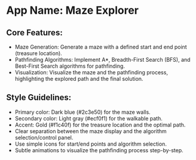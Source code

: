 # **App Name**: Maze Explorer

## Core Features:

- Maze Generation: Generate a maze with a defined start and end point (treasure location).
- Pathfinding Algorithms: Implement A*, Breadth-First Search (BFS), and Best-First Search algorithms for pathfinding.
- Visualization: Visualize the maze and the pathfinding process, highlighting the explored path and the final solution.

## Style Guidelines:

- Primary color: Dark blue (#2c3e50) for the maze walls.
- Secondary color: Light gray (#ecf0f1) for the walkable path.
- Accent: Gold (#f1c40f) for the treasure location and the optimal path.
- Clear separation between the maze display and the algorithm selection/control panel.
- Use simple icons for start/end points and algorithm selection.
- Subtle animations to visualize the pathfinding process step-by-step.